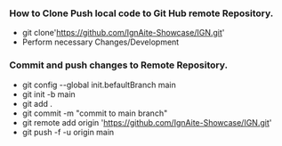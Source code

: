 ### How to Clone Push local code to Git Hub remote Repository.
- git clone'https://github.com/IgnAite-Showcase/IGN.git'
- Perform necessary Changes/Development

### Commit and push changes to Remote Repository.
- git config --global init.befaultBranch main
- git init -b main
- git add .
- git commit -m "commit to main branch"
- git remote add origin 'https://github.com/IgnAite-Showcase/IGN.git'
- git push -f -u origin main
